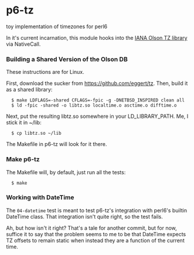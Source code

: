 p6-tz
=====

toy implementation of timezones for perl6

In it's current incarnation, this module hooks into the [IANA Olson TZ library](https://github.com/eggert/tz)
via NativeCall.

### Building a Shared Version of the Olson DB ###

These instructions are for Linux.

First, download the sucker from https://github.com/eggert/tz.
Then, build it as a shared library:

```
  $ make LDFLAGS=-shared CFLAGS=-fpic -g -DNETBSD_INSPIRED clean all
  $ ld -fpic -shared -o libtz.so localtime.o asctime.o difftime.o
```

Next, put the resulting libtz.so somewhere in your LD_LIBRARY_PATH.
Me, I stick it in ~/lib:

```
  $ cp libtz.so ~/lib
```

The Makefile in p6-tz will look for it there.

### Make p6-tz ###

The Makefile will, by default, just run all the tests:

```
  $ make
```

### Working with DateTime ###

The `04-datetime` test is meant to test p6-tz's integration with
perl6's builtin DateTime class.  That integration isn't quite right,
so the test fails.

Ah, but how isn't it right?  That's a tale for another commit,
but for now, suffice it to say that the problem seems to me
to be that DateTime expects TZ offsets to remain static
when instead they are a function of the current time.
